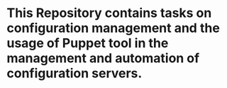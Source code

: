 This Repository contains tasks on configuration management and the usage of Puppet tool in the management and automation of configuration servers.
=====================================================================================================================================================
